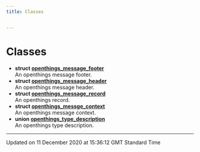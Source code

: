 ```yaml
---
title: Classes


---
```


# Classes



* **struct [openthings_message_footer](/doxybook2/mkdocs-readthedocs/Classes/structopenthings__message__footer/)** <br>An openthings message footer. 
* **struct [openthings_message_header](/doxybook2/mkdocs-readthedocs/Classes/structopenthings__message__header/)** <br>An openthings message header. 
* **struct [openthings_message_record](/doxybook2/mkdocs-readthedocs/Classes/structopenthings__message__record/)** <br>An openthings record. 
* **struct [openthings_messge_context](/doxybook2/mkdocs-readthedocs/Classes/structopenthings__messge__context/)** <br>An openthings message context. 
* **union [openthings_type_description](/doxybook2/mkdocs-readthedocs/Classes/unionopenthings__type__description/)** <br>An openthings type description. 



-------------------------------

Updated on 11 December 2020 at 15:36:12 GMT Standard Time
